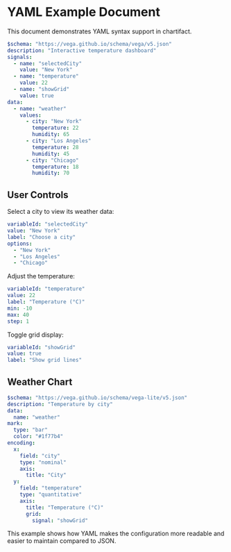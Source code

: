# YAML Example Document

This document demonstrates YAML syntax support in chartifact.

```yaml vega
$schema: "https://vega.github.io/schema/vega/v5.json"
description: "Interactive temperature dashboard"
signals:
  - name: "selectedCity"
    value: "New York"
  - name: "temperature"
    value: 22
  - name: "showGrid"
    value: true
data:
  - name: "weather"
    values:
      - city: "New York"
        temperature: 22
        humidity: 65
      - city: "Los Angeles"
        temperature: 28
        humidity: 45
      - city: "Chicago"
        temperature: 18
        humidity: 70
```

## User Controls

Select a city to view its weather data:

```yaml dropdown
variableId: "selectedCity"
value: "New York"
label: "Choose a city"
options:
  - "New York"
  - "Los Angeles"
  - "Chicago"
```

Adjust the temperature:

```yaml slider
variableId: "temperature"
value: 22
label: "Temperature (°C)"
min: -10
max: 40
step: 1
```

Toggle grid display:

```yaml checkbox
variableId: "showGrid"
value: true
label: "Show grid lines"
```

## Weather Chart

```yaml vega-lite
$schema: "https://vega.github.io/schema/vega-lite/v5.json"
description: "Temperature by city"
data:
  name: "weather"
mark:
  type: "bar"
  color: "#1f77b4"
encoding:
  x:
    field: "city"
    type: "nominal"
    axis:
      title: "City"
  y:
    field: "temperature"
    type: "quantitative"
    axis:
      title: "Temperature (°C)"
      grid: 
        signal: "showGrid"
```

This example shows how YAML makes the configuration more readable and easier to maintain compared to JSON.